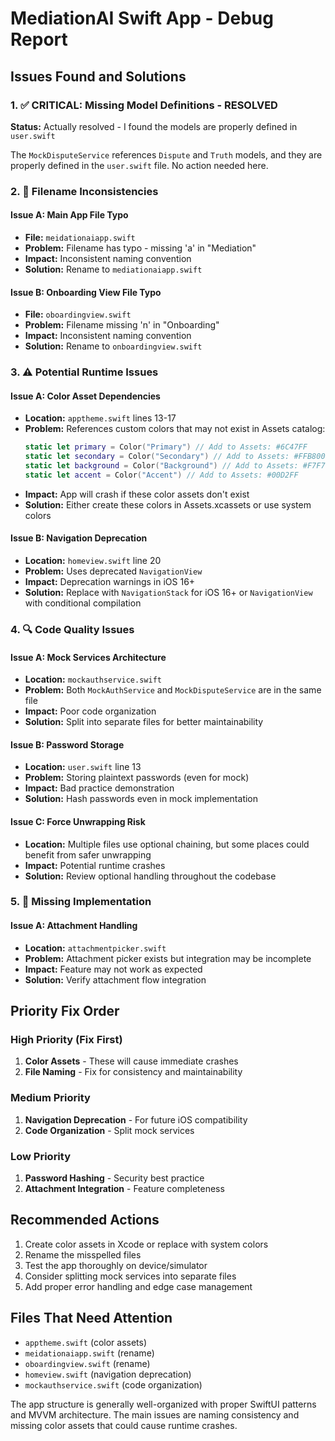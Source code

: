 # MediationAI Swift App - Debug Report

## Issues Found and Solutions

### 1. ✅ **CRITICAL: Missing Model Definitions - RESOLVED**
**Status:** Actually resolved - I found the models are properly defined in `user.swift`

The `MockDisputeService` references `Dispute` and `Truth` models, and they are properly defined in the `user.swift` file. No action needed here.

### 2. 🔄 **Filename Inconsistencies**

#### Issue A: Main App File Typo
- **File:** `meidationaiapp.swift` 
- **Problem:** Filename has typo - missing 'a' in "Mediation"
- **Impact:** Inconsistent naming convention
- **Solution:** Rename to `mediationaiapp.swift`

#### Issue B: Onboarding View File Typo  
- **File:** `oboardingview.swift`
- **Problem:** Filename missing 'n' in "Onboarding"
- **Impact:** Inconsistent naming convention
- **Solution:** Rename to `onboardingview.swift`

### 3. ⚠️ **Potential Runtime Issues**

#### Issue A: Color Asset Dependencies
- **Location:** `apptheme.swift` lines 13-17
- **Problem:** References custom colors that may not exist in Assets catalog:
  ```swift
  static let primary = Color("Primary") // Add to Assets: #6C47FF
  static let secondary = Color("Secondary") // Add to Assets: #FFB800
  static let background = Color("Background") // Add to Assets: #F7F7FB
  static let accent = Color("Accent") // Add to Assets: #00D2FF
  ```
- **Impact:** App will crash if these color assets don't exist
- **Solution:** Either create these colors in Assets.xcassets or use system colors

#### Issue B: Navigation Deprecation
- **Location:** `homeview.swift` line 20
- **Problem:** Uses deprecated `NavigationView`
- **Impact:** Deprecation warnings in iOS 16+
- **Solution:** Replace with `NavigationStack` for iOS 16+ or `NavigationView` with conditional compilation

### 4. 🔍 **Code Quality Issues**

#### Issue A: Mock Services Architecture
- **Location:** `mockauthservice.swift`
- **Problem:** Both `MockAuthService` and `MockDisputeService` are in the same file
- **Impact:** Poor code organization
- **Solution:** Split into separate files for better maintainability

#### Issue B: Password Storage
- **Location:** `user.swift` line 13
- **Problem:** Storing plaintext passwords (even for mock)
- **Impact:** Bad practice demonstration
- **Solution:** Hash passwords even in mock implementation

#### Issue C: Force Unwrapping Risk
- **Location:** Multiple files use optional chaining, but some places could benefit from safer unwrapping
- **Impact:** Potential runtime crashes
- **Solution:** Review optional handling throughout the codebase

### 5. 🎯 **Missing Implementation**

#### Issue A: Attachment Handling
- **Location:** `attachmentpicker.swift`
- **Problem:** Attachment picker exists but integration may be incomplete
- **Impact:** Feature may not work as expected
- **Solution:** Verify attachment flow integration

## Priority Fix Order

### High Priority (Fix First)
1. **Color Assets** - These will cause immediate crashes
2. **File Naming** - Fix for consistency and maintainability

### Medium Priority  
1. **Navigation Deprecation** - For future iOS compatibility
2. **Code Organization** - Split mock services

### Low Priority
1. **Password Hashing** - Security best practice
2. **Attachment Integration** - Feature completeness

## Recommended Actions

1. Create color assets in Xcode or replace with system colors
2. Rename the misspelled files
3. Test the app thoroughly on device/simulator
4. Consider splitting mock services into separate files
5. Add proper error handling and edge case management

## Files That Need Attention
- `apptheme.swift` (color assets)
- `meidationaiapp.swift` (rename)
- `oboardingview.swift` (rename)
- `homeview.swift` (navigation deprecation)
- `mockauthservice.swift` (code organization)

The app structure is generally well-organized with proper SwiftUI patterns and MVVM architecture. The main issues are naming consistency and missing color assets that could cause runtime crashes.